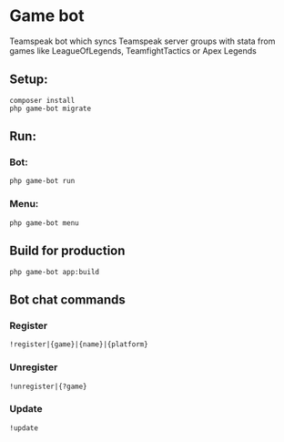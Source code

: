 # Game bot

Teamspeak bot which syncs Teamspeak server groups with stata from games like LeagueOfLegends, TeamfightTactics or Apex Legends

## Setup:

```
composer install
php game-bot migrate
```

## Run:

### Bot:

```
php game-bot run
```

### Menu:

```
php game-bot menu
```

## Build for production

```
php game-bot app:build
```

## Bot chat commands

### Register

```
!register|{game}|{name}|{platform}
```

### Unregister

```
!unregister|{?game}
```

### Update

```
!update
```

